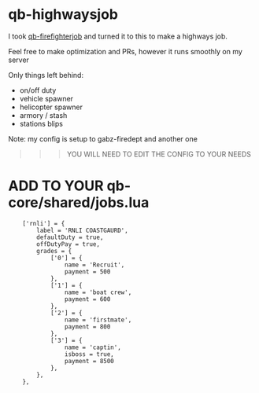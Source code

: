 # qb-highwaysjob

I took [qb-firefighterjob](https://github.com/qbcore-framework/qb-ambulancejob) and turned it to this to make a highways job.

Feel free to make optimization and PRs, however it runs smoothly on my server

Only things left behind:

- on/off duty
- vehicle spawner
- helicopter spawner
- armory / stash
- stations blips

Note: my config is setup to gabz-firedept and another one

>>> YOU WILL NEED TO EDIT THE CONFIG TO YOUR NEEDS

# ADD TO YOUR qb-core/shared/jobs.lua
```
	['rnli'] = {
		label = 'RNLI COASTGAURD',
		defaultDuty = true,
		offDutyPay = true,
		grades = {
            ['0'] = {
                name = 'Recruit',
                payment = 500
            },
            ['1'] = {
                name = 'boat crew',
                payment = 600
            },
			['2'] = {
                name = 'firstmate',
                payment = 800
            },
			['3'] = {
                name = 'captin',
                isboss = true,
                payment = 8500
            },
        },
	},
```